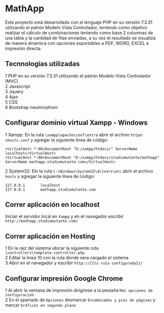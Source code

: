 # MathApp

Este proyecto está desarrollado con el lenguaje PHP en su versión 7.3.31 utilizando el patrón Modelo Vista Controlador, teniendo como objetivo realizar el cálculo de combinaciones teniendo como base 2 columnas de una tabla y la cantidad de filas enviadas, a su vez el resultado se visualiza de manera dinámica con opciones exportables a PDF, WORD, EXCEL e impresión directa.

## Tecnnologías utilizadas

1 PHP en su versión 7.3.31 utilizando el patrón Modelo Vista Controlador (MVC)  
2 Javascript  
3 Jquery  
4 Ajax  
5 CSS  
6 Bootstrap neumorphism

## Configurar dominio virtual Xampp - Windows

1 Xampp: En la ruta `\xampp\apache\conf\extra` abrir el archivo `httpd-vhosts.conf` y agregar la siguiente línea de código:

`<VirtualHost *:80>DocumentRoot "D:/xampp/htdocs/" ServerName localhost</VirtualHost>`  
`<VirtualHost *:80>DocumentRoot "D:/xampp/htdocs/studiomutante/mathapp" ServerName mathapp.studiomutante.com</VirtualHost>`

2 System32:  Eln la ruta `C:\Windows\System32\drivers\etc` abrir el archivo `hosts` y agregar la siguiente línea de código:

`127.0.0.1       localhost`  
`127.0.0.1       mathapp.studiomutante.com`

## Correr aplicación en localhost

Iniciar el servidor local en `Xampp` y en el navegador escribir `http://mathapp.studiomutante.com/`

## Correr aplicación en Hosting

1 En la raiz del sistema ubicar la siguiente ruta `\controllers\template.controller.php`  
2 Editar la linea 10 con la ruta donde sera cargado el sistema  
3 Abrir en el navegador y escribir `http://{{tu ruta configurada}}/`

## Configurar impresión Google Chrome

1 Al abrir la ventana de impresión dirigirese a la pestaña `Más opciones de configuración`  
2 En el apartado de `Opciones` desmarcar `Encabezados y pies de páginas` y marcar `Gráficos en segundo plano`